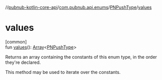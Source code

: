 //[pubnub-kotlin-core-api](../../../index.md)/[com.pubnub.api.enums](../index.md)/[PNPushType](index.md)/[values](values.md)

# values

[common]\
fun [values](values.md)(): [Array](https://kotlinlang.org/api/latest/jvm/stdlib/kotlin/-array/index.html)&lt;[PNPushType](index.md)&gt;

Returns an array containing the constants of this enum type, in the order they're declared.

This method may be used to iterate over the constants.

